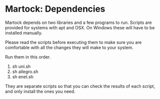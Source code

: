 Martock: Dependencies
================================================================================
Martock depends on two libraries and a few programs to run. Scripts are
provided for systems with apt and OSX. On Windows these will have to be
installed manually.

Please read the scripts before executing them to make sure you are comfortable
with all the changes they will make to your system.

Run them in this order.

1. sh uni.sh
2. sh allegro.sh
3. sh enet.sh

They are separate scripts so that you can check the results of each script, and
only install the ones you need.